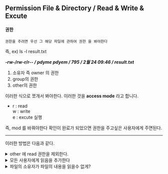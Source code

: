 ## Permission File & Directory / Read & Write & Excute 

#### 권한
```
권한을 주려면 우선 그 해당 파일에 관하여 권한 을 봐야한다 
```
즉, ex) ls -l result.txt 

***-rw-/rw-r/r-- / pdyme  pdyem / 795 / 2월 24 09:46 / result.txt***

1. 소유자 즉 owner 의 권한
2. group의 권한 
3. other의 권한 


이러한 식으로 쪼개서 봐야한다. 이러한 것을 **access mode** 라고 합니다.

- r : read <br>
  w : write <br>
  e : excute 실행 <br>

즉, mod 를 바꿔야한다 확인이 완료가 되었으면 권한을 주고싶은 사용자에게 주면된다. 

--- 

이러한 방법은 다음과 같다.

<details><summary>other 에 read 권한을 제외한다.
</summary>
 <br>
**chmod o-r result.txt**
  
= cat result.txt 파일 실행
</details>


<details><summary>모든 사용자에게 읽음을 추가한다
</summary>
<br>  
  **chmod o+r result.txt**
  
= 모드를 바꾼다 권한을 어떤파일에게
</details>

<details><summary>파일의 소유자가 파일의 내용을 읽을수 없게?
</summary>
<br>
  
**chmod u(user)-r result.txt**
  
이러한 경우는 없지만 가능은하다.
</details>









